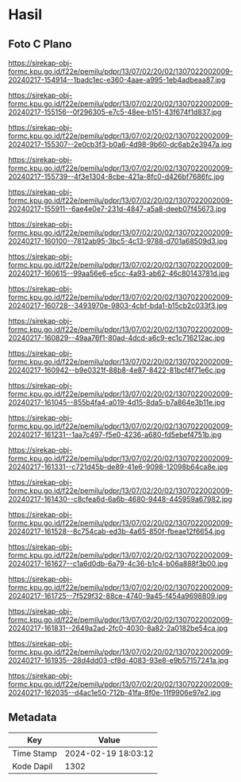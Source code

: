 # Hasil

## Foto C Plano

https://sirekap-obj-formc.kpu.go.id/f22e/pemilu/pdpr/13/07/02/20/02/1307022002009-20240217-154914--1badc1ec-e360-4aae-a995-1eb4adbeaa87.jpg

https://sirekap-obj-formc.kpu.go.id/f22e/pemilu/pdpr/13/07/02/20/02/1307022002009-20240217-155156--0f296305-e7c5-48ee-b151-43f674f1d837.jpg

https://sirekap-obj-formc.kpu.go.id/f22e/pemilu/pdpr/13/07/02/20/02/1307022002009-20240217-155307--2e0cb3f3-b0a6-4d98-9b60-dc6ab2e3947a.jpg

https://sirekap-obj-formc.kpu.go.id/f22e/pemilu/pdpr/13/07/02/20/02/1307022002009-20240217-155739--4f3e1304-8cbe-421a-8fc0-d426bf7686fc.jpg

https://sirekap-obj-formc.kpu.go.id/f22e/pemilu/pdpr/13/07/02/20/02/1307022002009-20240217-155911--6ae4e0e7-231d-4847-a5a8-deeb07f45673.jpg

https://sirekap-obj-formc.kpu.go.id/f22e/pemilu/pdpr/13/07/02/20/02/1307022002009-20240217-160100--7812ab95-3bc5-4c13-9788-d701a68509d3.jpg

https://sirekap-obj-formc.kpu.go.id/f22e/pemilu/pdpr/13/07/02/20/02/1307022002009-20240217-160615--99aa56e6-e5cc-4a93-ab62-46c80143781d.jpg

https://sirekap-obj-formc.kpu.go.id/f22e/pemilu/pdpr/13/07/02/20/02/1307022002009-20240217-160728--3493970e-9803-4cbf-bda1-b15cb2c033f3.jpg

https://sirekap-obj-formc.kpu.go.id/f22e/pemilu/pdpr/13/07/02/20/02/1307022002009-20240217-160829--49aa76f1-80ad-4dcd-a6c9-ec1c716212ac.jpg

https://sirekap-obj-formc.kpu.go.id/f22e/pemilu/pdpr/13/07/02/20/02/1307022002009-20240217-160942--b9e0321f-88b8-4e87-8422-81bcf4f71e6c.jpg

https://sirekap-obj-formc.kpu.go.id/f22e/pemilu/pdpr/13/07/02/20/02/1307022002009-20240217-161045--855b4fa4-a019-4d15-8da5-b7a864e3b11e.jpg

https://sirekap-obj-formc.kpu.go.id/f22e/pemilu/pdpr/13/07/02/20/02/1307022002009-20240217-161231--1aa7c497-f5e0-4236-a680-fd5ebef4751b.jpg

https://sirekap-obj-formc.kpu.go.id/f22e/pemilu/pdpr/13/07/02/20/02/1307022002009-20240217-161331--c721d45b-de89-41e6-9098-12098b64ca8e.jpg

https://sirekap-obj-formc.kpu.go.id/f22e/pemilu/pdpr/13/07/02/20/02/1307022002009-20240217-161430--c8cfea6d-6a6b-4680-9448-445959a67982.jpg

https://sirekap-obj-formc.kpu.go.id/f22e/pemilu/pdpr/13/07/02/20/02/1307022002009-20240217-161528--8c754cab-ed3b-4a65-850f-fbeae12f6654.jpg

https://sirekap-obj-formc.kpu.go.id/f22e/pemilu/pdpr/13/07/02/20/02/1307022002009-20240217-161627--c1a6d0db-6a79-4c36-b1c4-b06a888f3b00.jpg

https://sirekap-obj-formc.kpu.go.id/f22e/pemilu/pdpr/13/07/02/20/02/1307022002009-20240217-161725--7f529f32-88ce-4740-9a45-f454a9698809.jpg

https://sirekap-obj-formc.kpu.go.id/f22e/pemilu/pdpr/13/07/02/20/02/1307022002009-20240217-161831--2649a2ad-2fc0-4030-8a82-2a0182be54ca.jpg

https://sirekap-obj-formc.kpu.go.id/f22e/pemilu/pdpr/13/07/02/20/02/1307022002009-20240217-161935--28d4dd03-cf8d-4083-93e8-e9b57157241a.jpg

https://sirekap-obj-formc.kpu.go.id/f22e/pemilu/pdpr/13/07/02/20/02/1307022002009-20240217-162035--d4ac1e50-712b-41fa-8f0e-11f9906e97e2.jpg


## Metadata

| Key        | Value               |
| ---------- | ------------------- |
| Time Stamp | 2024-02-19 18:03:12 |
| Kode Dapil | 1302                |



